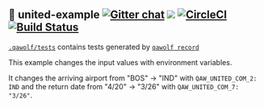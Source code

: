## 🐺 united-example [![Gitter chat](https://badges.gitter.im/qawolf/gitter.png)](https://gitter.im/qawolf/community) [![](https://github.com/qawolf/united-example/workflows/qawolf/badge.svg)](https://github.com/qawolf/united-example/actions) [![CircleCI](https://circleci.com/gh/qawolf/united-example.svg?style=svg)](https://circleci.com/gh/qawolf/united-example) [![Build Status](https://dev.azure.com/perljonathan/united-example/_apis/build/status/qawolf.united-example?branchName=master)](https://dev.azure.com/perljonathan/united-example/_build/latest?definitionId=3&branchName=master)

[`.qawolf/tests`](https://github.com/qawolf/united-example/tree/master/.qawolf/tests) contains tests generated by [`qawolf record`](https://github.com/qawolf/qawolf)

This example changes the input values with environment variables.

It changes the arriving airport from "BOS" -> "IND" with `QAW_UNITED_COM_2: IND` and the return date from "4/20" -> "3/26" with `QAW_UNITED_COM_7: "3/26"`.
